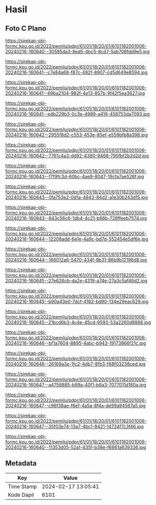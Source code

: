 # Hasil

## Foto C Plano

https://sirekap-obj-formc.kpu.go.id/2022/pemilu/pdpr/61/01/18/20/01/6101182001006-20240216-160640--30585da3-8ed5-4bc5-8cd7-5ab708fdd9e5.jpg

https://sirekap-obj-formc.kpu.go.id/2022/pemilu/pdpr/61/01/18/20/01/6101182001006-20240216-160641--c7e84a68-f87c-482f-8907-cd5d649e8594.jpg

https://sirekap-obj-formc.kpu.go.id/2022/pemilu/pdpr/61/01/18/20/01/6101182001006-20240216-160641--69ba2104-982f-4e13-857b-9f42f5ea3627.jpg

https://sirekap-obj-formc.kpu.go.id/2022/pemilu/pdpr/61/01/18/20/01/6101182001006-20240216-160641--e4b229b3-0c3e-4989-a419-458753da7093.jpg

https://sirekap-obj-formc.kpu.go.id/2022/pemilu/pdpr/61/01/18/20/01/6101182001006-20240216-160642--2955f8d2-c553-453e-85ef-e559bfb8a398.jpg

https://sirekap-obj-formc.kpu.go.id/2022/pemilu/pdpr/61/01/18/20/01/6101182001006-20240216-160642--7761c4a3-dd92-4380-9468-795fbf2b2d2d.jpg

https://sirekap-obj-formc.kpu.go.id/2022/pemilu/pdpr/61/01/18/20/01/6101182001006-20240216-160643--f7f9fc3d-60bc-4ae9-8047-19cfa7ae526f.jpg

https://sirekap-obj-formc.kpu.go.id/2022/pemilu/pdpr/61/01/18/20/01/6101182001006-20240216-160643--0fa753e2-0d1a-4943-84d2-a1e30b243d15.jpg

https://sirekap-obj-formc.kpu.go.id/2022/pemilu/pdpr/61/01/18/20/01/6101182001006-20240216-160643--843c56c6-1db4-4c21-b66b-726ffeeb7574.jpg

https://sirekap-obj-formc.kpu.go.id/2022/pemilu/pdpr/61/01/18/20/01/6101182001006-20240216-160644--12208add-6e1e-4a9c-bd7d-552454e5df6e.jpg

https://sirekap-obj-formc.kpu.go.id/2022/pemilu/pdpr/61/01/18/20/01/6101182001006-20240216-160644--166012a6-5470-434f-9b31-86b9b12196d8.jpg

https://sirekap-obj-formc.kpu.go.id/2022/pemilu/pdpr/61/01/18/20/01/6101182001006-20240216-160645--27e626cb-da2e-4319-a74e-27a3c5af46d2.jpg

https://sirekap-obj-formc.kpu.go.id/2022/pemilu/pdpr/61/01/18/20/01/6101182001006-20240216-160645--b90a43e0-7dcf-4162-bd90-134e29eac629.jpg

https://sirekap-obj-formc.kpu.go.id/2022/pemilu/pdpr/61/01/18/20/01/6101182001006-20240216-160645--21bcd6b3-4c4e-45cd-9593-53a2260d8888.jpg

https://sirekap-obj-formc.kpu.go.id/2022/pemilu/pdpr/61/01/18/20/01/6101182001006-20240216-160646--bf1a7604-8895-4abc-b943-19173866f21c.jpg

https://sirekap-obj-formc.kpu.go.id/2022/pemilu/pdpr/61/01/18/20/01/6101182001006-20240216-160646--26169a3e-1fc2-4db7-8fb3-f68f03238ced.jpg

https://sirekap-obj-formc.kpu.go.id/2022/pemilu/pdpr/61/01/18/20/01/6101182001006-20240216-160647--a4758885-b99a-40f1-b6a3-7077011d180a.jpg

https://sirekap-obj-formc.kpu.go.id/2022/pemilu/pdpr/61/01/18/20/01/6101182001006-20240216-160647--c96f38ae-f6ef-4a5a-8f4a-de99a94567a5.jpg

https://sirekap-obj-formc.kpu.go.id/2022/pemilu/pdpr/61/01/18/20/01/6101182001006-20240216-160647--35f03e74-13a7-4bc1-8421-14734f7c3f46.jpg

https://sirekap-obj-formc.kpu.go.id/2022/pemilu/pdpr/61/01/18/20/01/6101182001006-20240216-160640--11353d05-52a1-435f-b38e-f6861a639336.jpg


## Metadata

| Key        | Value               |
| ---------- | ------------------- |
| Time Stamp | 2024-02-17 13:05:41 |
| Kode Dapil | 6101                |



